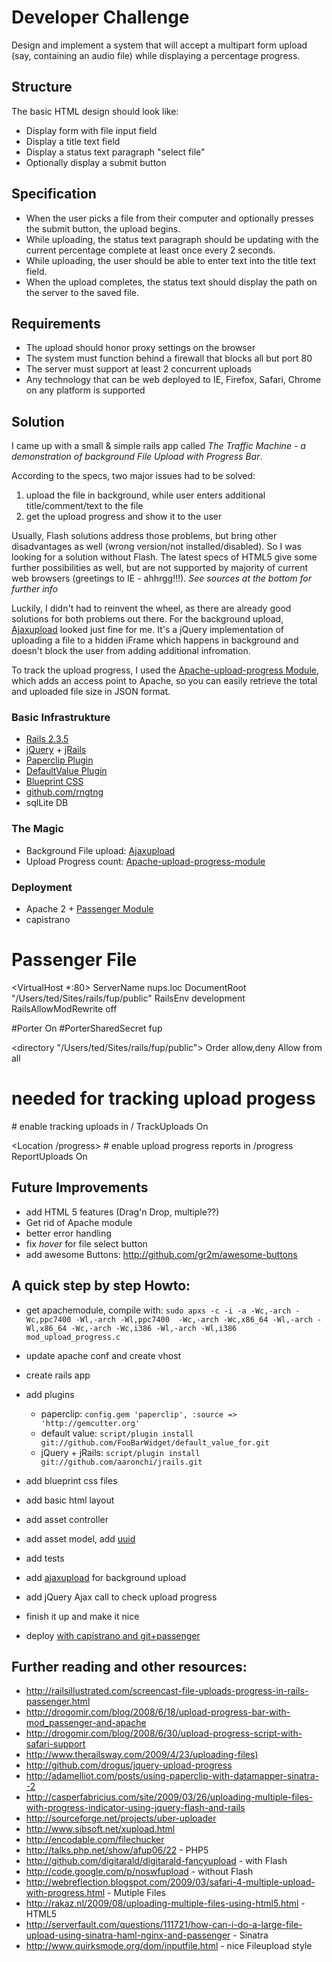 # Developer Challenge

Design and implement a system that will accept a multipart form upload (say, containing an audio file) while displaying a percentage progress.

## Structure
The basic HTML design should look like:

* Display form with file input field
* Display a title text field
* Display a status text paragraph "select file"
* Optionally display a submit button

## Specification
* When the user picks a file from their computer and optionally presses the submit button, the upload begins.
* While uploading, the status text paragraph should be updating with the current percentage complete at least once every 2 seconds.
* While uploading, the user should be able to enter text into the title text field.
* When the upload completes, the status text should display the path on the server to the saved file.

##  Requirements
* The upload should honor proxy settings on the browser
* The system must function behind a firewall that blocks all but port 80
* The server must support at least 2 concurrent uploads
* Any technology that can be web deployed to IE, Firefox, Safari, Chrome on any platform is supported


## Solution
I came up with a small & simple rails app called *_The Traffic Machine_ - a demonstration of background File Upload with Progress Bar*.

According to the specs, two major issues had to be solved: 
1. upload the file in background, while user enters additional title/comment/text to the file
2. get the upload progress and show it to the user

Usually, Flash solutions address those problems, but bring other disadvantages as well (wrong version/not installed/disabled). So I was looking for a solution without Flash. The latest specs of HTML5 give some further possibilities as well, but are not supported by majority of current web browsers (greetings to IE - ahhrgg!!!). *See sources at the bottom for further info*

Luckily, I didn't had to reinvent the wheel, as there are already good solutions for both problems out there.  For the
background upload, [Ajaxupload](http://valums.com/ajax-upload/) looked just fine for me. It's a jQuery implementation
of uploading a file to a hidden iFrame which happens in background and doesn't block the user from adding additional infromation.

To track the upload progress, I used the [Apache-upload-progress Module](http://github.com/mpokrywka/apache-upload-progress-module),
which adds an access point to Apache, so you can easily retrieve the total and uploaded file size in JSON format.



### Basic Infrastrukture
* [Rails 2.3.5](http://rubyonrails.org/)
* [jQuery](http://railscasts.com/episodes/136-jquery) + [jRails](http://github.com/aaronchi/jrails)
* [Paperclip Plugin](http://github.com/thoughtbot/paperclip)
* [DefaultValue Plugin](http://blog.phusion.nl/2008/10/03/47/)
* [Blueprint CSS](http://blueprintcss.org/)
* [github.com/rngtng](http://github.com/rngtng/FileUploadProgress) 
* sqlLite DB


### The Magic
* Background File upload: [Ajaxupload](http://valums.com/ajax-upload/) 
* Upload Progress count: [Apache-upload-progress-module](http://github.com/mpokrywka/apache-upload-progress-module)


### Deployment
* Apache 2 + [Passenger Module](http://www.modrails.com/)
* capistrano

# Passenger File
<VirtualHost *:80>
  ServerName nups.loc
  DocumentRoot "/Users/ted/Sites/rails/fup/public"
  RailsEnv development
  RailsAllowModRewrite off
  
  #Porter On
  #PorterSharedSecret fup
      
  <directory "/Users/ted/Sites/rails/fup/public">
    Order allow,deny
    Allow from all
  </directory>
  
  # needed for tracking upload progess
  <Location />
      # enable tracking uploads in /
      TrackUploads On
  </Location>
  
  <Location /progress>
      # enable upload progress reports in /progress
      ReportUploads On
  </Location>
    
</VirtualHost>

## Future Improvements
* add HTML 5 features (Drag'n Drop, multiple??)
* Get rid of Apache module
* better error handling
* fix *hover* for file select button
* add awesome Buttons: http://github.com/gr2m/awesome-buttons

## A quick step by step Howto:

* get apachemodule, compile with: 
 `sudo apxs -c -i -a -Wc,-arch -Wc,ppc7400 -Wl,-arch -Wl,ppc7400  -Wc,-arch -Wc,x86_64 -Wl,-arch -Wl,x86_64 -Wc,-arch -Wc,i386 -Wl,-arch -Wl,i386 mod_upload_progress.c`

* update apache conf and create vhost
* create rails app
* add plugins

  * paperclip:
     `config.gem 'paperclip', :source => 'http://gemcutter.org'`
  * default value: 
     `script/plugin install git://github.com/FooBarWidget/default_value_for.git`
  * jQuery + jRails:
      `script/plugin install git://github.com/aaronchi/jrails.git`
  
* add blueprint css files
* add basic html layout
* add asset controller
* add asset model, add [uuid](http://ariejan.net/2008/08/12/ruby-on-rails-uuid-as-your-activerecord-primary-key/)
* add tests
* add [ajaxupload](http://valums.com/ajax-upload/) for background upload
* add jQuery Ajax call to check upload progress
* finish it up and make it nice
* deploy [with capistrano and git+passenger](http://www.zorched.net/2008/06/17/capistrano-deploy-with-git-and-passenger/) 


## Further reading and other resources:
* <http://railsillustrated.com/screencast-file-uploads-progress-in-rails-passenger.html>
* <http://drogomir.com/blog/2008/6/18/upload-progress-bar-with-mod_passenger-and-apache>
* <http://drogomir.com/blog/2008/6/30/upload-progress-script-with-safari-support>
* <http://www.therailsway.com/2009/4/23/uploading-files)>
* <http://github.com/drogus/jquery-upload-progress>
* <http://adamelliot.com/posts/using-paperclip-with-datamapper-sinatra--2>
* <http://casperfabricius.com/site/2009/03/26/uploading-multiple-files-with-progress-indicator-using-jquery-flash-and-rails>
* <http://sourceforge.net/projects/uber-uploader>
* <http://www.sibsoft.net/xupload.html>
* <http://encodable.com/filechucker>
* <http://talks.php.net/show/afup06/22> - PHP5
* <http://github.com/digitarald/digitarald-fancyupload> - with Flash
* <http://code.google.com/p/noswfupload> - without Flash
* <http://webreflection.blogspot.com/2009/03/safari-4-multiple-upload-with-progress.html> - Mutiple Files
* <http://rakaz.nl/2009/08/uploading-multiple-files-using-html5.html> - HTML5
* <http://serverfault.com/questions/111721/how-can-i-do-a-large-file-upload-using-sinatra-haml-nginx-and-passenger> - Sinatra
* <http://www.quirksmode.org/dom/inputfile.html> - nice Fileupload style
